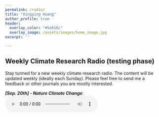```yaml
---
permalink: /radio/
title: "Xingying Huang"
author_profile: true
header:
  overlay_color: "#5e616c"
  overlay_image: /assets/images/home_image.jpg
excerpt: ''

---
```


## Weekly Climate Research Radio (testing phase)

Stay tunned for a new weekly climate research radio. The content will be updated weekly (ideally each Sunday). Please feel free to send me a feedback or other journals you are mostly interested.

***[Sep. 20th] - Nature Climate Change***: <br> 
<audio src="/assets/radio/issue_1-ncc-09_20_2020.mp3" controls preload> </audio>

